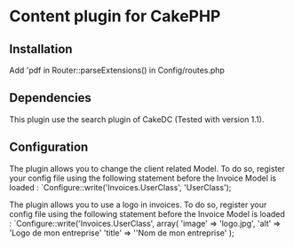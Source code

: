 # Content plugin for CakePHP

## Installation

Add 'pdf in Router::parseExtensions() in Config/routes.php

## Dependencies

This plugin use the search plugin of CakeDC (Tested with version 1.1).

## Configuration

The plugin allows you to change the client related Model.
To do so, register your config file using the following statement before the Invoice Model is loaded :
	`Configure::write('Invoices.UserClass', 'UserClass');

The plugin allows you to use a logo in invoices.
To do so, register your config file using the following statement before the Invoice Model is loaded :
	`Configure::write('Invoices.UserClass', array(
		'image' => 'logo.jpg',
		'alt' => 'Logo de mon entreprise'
		'title' => ''Nom de mon entreprise'
	);
